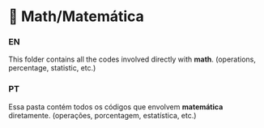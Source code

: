 # 🔢 Math/Matemática

### EN
This folder contains all the codes involved directly with **math**. (operations, percentage, statistic, etc.)

### PT
Essa pasta contém todos os códigos que envolvem **matemática** diretamente. (operações, porcentagem, estatística, etc.)
